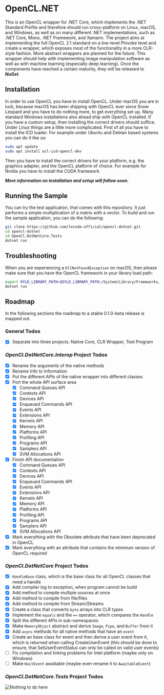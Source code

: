 ﻿
# OpenCL.NET

This is an OpenCL wrapper for .NET Core, which implements the .NET Standard Profile and therefore should run cross-platform on Linux, macOS, and Windows, as well as on many different .NET implementations, such as .NET Core, Mono, .NET Framework,
and Xamarin. The project aims at implementing the full OpenCL 2.1 standard on a low-level PInvoke level and create a wrapper, which exposes most of the functionality in a more CLR-style fashion. More abstract wrappers are planned for the future.
This wrapper should help with implementing image manipulation software as well as with machine learning (especially deep learning). Once the components have reached a certain maturity, they will be released to *__NuGet__*.

## Installation

In order to use OpenCL you have to install OpenCL. Under macOS you are in luck, because macOS has been shipping with OpenCL ever since Snow Leopard and you have to do nothing more, to get everything set up. Many standard Windows installations
also alread ship with OpenCL installed. If you have a custom setup, then installing the correct drivers should suffice. Under Linux things are a little more complicated. First of all you have to install the ICD loader. For example under Ubuntu
and Debian based systems you can do it like so:

```bash
sudo apt update
sudo apt install ocl-icd-opencl-dev
```

Then you have to install the correct drivers for your platform, e.g. the graphics adapter, and the OpenCL platform of choice. For example for Nvidia you have to install the CUDA framework.

*__More information on installation and setup will follow soon.__*

## Running the Sample

You can try the test application, that comes with this repository. It just performs a simple multiplication of a matrix with a vector. To build and run the sample application, you can do the following:

```bash
git clone https://github.com/lecode-official/opencl-dotnet.git
cd opencl-dotnet
cd OpenCl.DotNetCore.Tests
dotnet run
```

## Troubleshooting

When you are experiencing a `DllNotFoundException` on macOS, then please make sure that you have the OpenCL framework in your library load path:

```bash
export DYLD_LIBRARY_PATH=$DYLD_LIBRARY_PATH:/System/Library/Frameworks/OpenCL.framework/OpenCL
dotnet run
```

## Roadmap

In the following sections the roadmap to a stable 0.1.0-beta release is mapped out.

### General Todos

- [x] Separate into three projects: Native Core, CLR Wrapper, Test Program

### *__OpenCl.DotNetCore.Interop__* Project Todos

- [x] Rename the arguments of the native methods
- [x] Rename Info to Information
- [x] Put the different APIs of the native wrapper into different classes
- [x] Port the whole API surface area
    - [x] Command Queues API
    - [x] Contexts API
    - [x] Devices API
    - [x] Enqueued Commands API
    - [x] Events API
    - [x] Extensions API
    - [x] Kernels API
    - [x] Memory API
    - [x] Platforms API
    - [x] Profiling API
    - [x] Programs API
    - [x] Samplers API
    - [x] SVM Allocations API
- [x] Finish API documentation
    - [x] Command Queues API
    - [x] Contexts API
    - [x] Devices API
    - [x] Enqueued Commands API
    - [x] Events API
    - [x] Extensions API
    - [x] Kernels API
    - [x] Memory API
    - [x] Platforms API
    - [x] Profiling API
    - [x] Programs API
    - [x] Samplers API
    - [x] SVM Allocations API
- [x] Mark everything with the Obsolete attribute that have been deprecated in OpenCL
- [x] Mark everything with an attribute that contains the minimum version of OpenCL required

### *__OpenCl.DotNetCore__* Project Todos

- [x] `HandleBase` class, which is the base class for all OpenCL classes that need a handle
- [x] Add compiler log to exception, when program cannot be build
- [x] Add method to compile multiple sources at once
- [x] Add method to compile from file/files
- [x] Add method to compile from Stream/Streams
- [x] Create a class that converts `byte` arrays into CLR types
- [x] Implement the `equals` and the `==` operator, which compares the `Handle`
- [x] Split the different APIs in sub-namespaces
- [x] Make `MemoryObject` abstract and derive `Image`, `Pipe`, and `Buffer` from it
- [x] Add `async` methods for all native methods that have an `event`
- [x] Create an base class for event and then derive a user event from it, which is returned when calling CreateUserEvent (this should be done to ensure, that SetUserEventStatus can only be called on valid user events)
- [ ] Fix compilation and linking problems for Intel platform (maybe only on Windows)
- [ ] Make `WaitEvent` awaitable (maybe even rename it to `AwaitableEvent`)

### *__OpenCl.DotNetCore.Tests__* Project Todos

![Nothing to do here](http://img4.wikia.nocookie.net/__cb20120208030738/meme/es/images/thumb/8/8a/Nothing-to-do-here.jpg/170px-Nothing-to-do-here.jpg)
